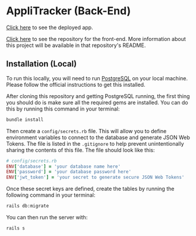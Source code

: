 # AppliTracker (Back-End)

[Click here](https://applitracker.netlify.app/) to see the deployed app.

[Click here](https://github.com/fitzgeraldkd/applitracker-frontend) to see the repository for the front-end. More information about this project will be available in that repository's README.

## Installation (Local)

To run this locally, you will need to run [PostgreSQL](https://www.postgresql.org/) on your local machine. Please follow the official instructions to get this installed.

After cloning this repository and getting PostgreSQL running, the first thing you should do is make sure all the required gems are installed. You can do this by running this command in your terminal:

```bash
bundle install
```

Then create a `config/secrets.rb` file. This will allow you to define environment variables to connect to the database and generate JSON Web Tokens. The file is listed in the `.gitignore` to help prevent unintentionally sharing the contents of this file. The file should look like this:

```rb
# config/secrets.rb
ENV['database'] = 'your database name here'
ENV['password'] = 'your database password here'
ENV['jwt_token'] = 'your secret to generate secure JSON Web Tokens'
```

Once these secret keys are defined, create the tables by running the following command in your terminal: 

```bash
rails db:migrate
```

You can then run the server with:

```bash
rails s
```
